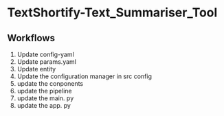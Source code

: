 # TextShortify-Text_Summariser_Tool

## Workflows
1. Update config-yaml
2. Update params.yaml
3. Update entity
4. Update the configuration manager in src config
5. update the conponents
6. update the pipeline
7. update the main. py
8. update the app. py